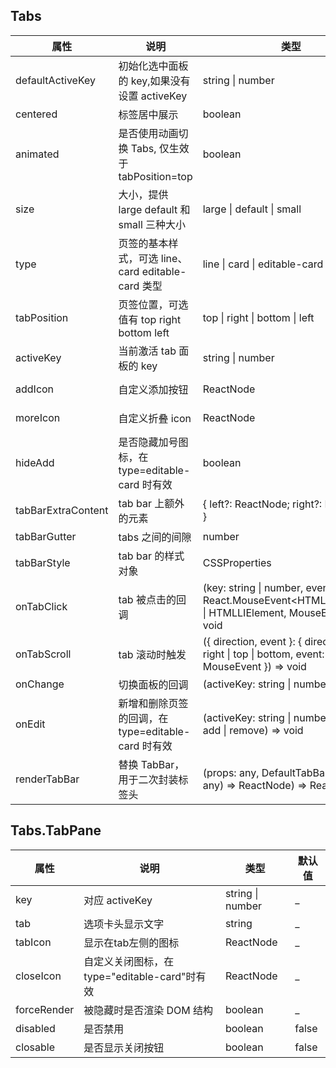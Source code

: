 ## Tabs
| 属性 | 说明 | 类型 | 默认值 | 
| --- | --- | --- | --- | 
| defaultActiveKey   | 初始化选中面板的 key,如果没有设置 activeKey          | string \| number | _ |
| centered           | 标签居中展示                                        | boolean | false |
| animated           | 是否使用动画切换 Tabs, 仅生效于 tabPosition=top    | boolean | _ |
| size               | 大小，提供 large default 和 small 三种大小           | large \| default \| small | default |
| type               | 页签的基本样式，可选 line、card editable-card 类型   | line \| card \| editable-card \| separate | line |
| tabPosition        | 页签位置，可选值有 top right bottom left            | top \| right \| bottom \| left | _ |
| activeKey          | 当前激活 tab 面板的 key                             | string \| number | _ |
| addIcon            | 自定义添加按钮                                      | ReactNode | \<Plus \/\> |
| moreIcon           | 自定义折叠 icon                                     | ReactNode | \<More \/\> |
| hideAdd            | 是否隐藏加号图标，在 type=editable-card 时有效     | boolean | false |
| tabBarExtraContent | tab bar 上额外的元素                                | { left?: ReactNode; right?: ReactNode } | _ |
| tabBarGutter       | tabs 之间的间隙                                     | number | _ |
| tabBarStyle        | tab bar 的样式对象                                  | CSSProperties | _ |
| onTabClick         | tab 被点击的回调                                    | (key: string \| number, event: React.MouseEvent\<HTMLDivElement \| HTMLLIElement, MouseEvent\>) => void | _ |
| onTabScroll        | tab 滚动时触发                                      | ({ direction, event }: { direction: left \| right \| top \| bottom, event: MouseEvent }) => void | _ |
| onChange           | 切换面板的回调                                      | (activeKey: string \| number) => void | _ |
| onEdit             | 新增和删除页签的回调，在 type=editable-card 时有效  | (activeKey: string \| number, action: add \| remove) => void | _ |
| renderTabBar       | 替换 TabBar，用于二次封装标签头                      | (props: any, DefaultTabBar: (props: any) => ReactNode) => ReactNode | _ |

## Tabs.TabPane
| 属性 | 说明 | 类型 | 默认值 | 
| --- | --- | --- | --- | 
| key         | 对应 activeKey                             |  string \| number | _ |            
| tab         | 选项卡头显示文字                          	 |  string           | _ |  
| tabIcon     | 显示在tab左侧的图标                          |  ReactNode        | _ |     
| closeIcon   | 自定义关闭图标，在 type="editable-card"时有效	 |  ReactNode        | _ |     
| forceRender | 被隐藏时是否渲染 DOM 结构                      |  boolean          | _ |   
| disabled    | 是否禁用                                     |  boolean          | false |   
| closable    | 是否显示关闭按钮                              |  boolean          | false |   